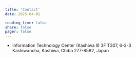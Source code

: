 ```yaml
---
title: 'Contact'
date: 2025-04-01

reading_time: false
share: false
pager: false
---
```

- Information Technology Center (Kashiwa II) 3F T307, 6-2-3 Kashiwanoha, Kashiwa, Chiba 277-8582, Japan